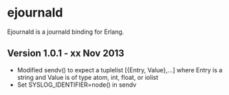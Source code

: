 ejournald
=========

Ejournald is a journald binding for Erlang.

Version 1.0.1 - xx Nov 2013
---------------------------

* Modified sendv() to expect a tuplelist [{Entry, Value},...] where Entry is a string and Value is of type atom, int, float, or iolist
* Set SYSLOG_IDENTIFIER=node() in sendv
